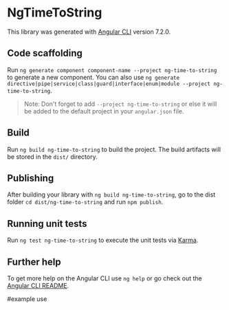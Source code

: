 # NgTimeToString

This library was generated with [Angular CLI](https://github.com/angular/angular-cli) version 7.2.0.

## Code scaffolding

Run `ng generate component component-name --project ng-time-to-string` to generate a new component. You can also use `ng generate directive|pipe|service|class|guard|interface|enum|module --project ng-time-to-string`.
> Note: Don't forget to add `--project ng-time-to-string` or else it will be added to the default project in your `angular.json` file. 

## Build

Run `ng build ng-time-to-string` to build the project. The build artifacts will be stored in the `dist/` directory.

## Publishing

After building your library with `ng build ng-time-to-string`, go to the dist folder `cd dist/ng-time-to-string` and run `npm publish`.

## Running unit tests

Run `ng test ng-time-to-string` to execute the unit tests via [Karma](https://karma-runner.github.io).

## Further help

To get more help on the Angular CLI use `ng help` or go check out the [Angular CLI README](https://github.com/angular/angular-cli/blob/master/README.md).


#example use

<div
[libNgTimeToString]="100 * 60"
  [showDays]="true"
  [showHours]="true"
  [outputType]="''" // options str,short_str,:,-,' ',
  [addLeadingZero]="true"
  >
</div>

